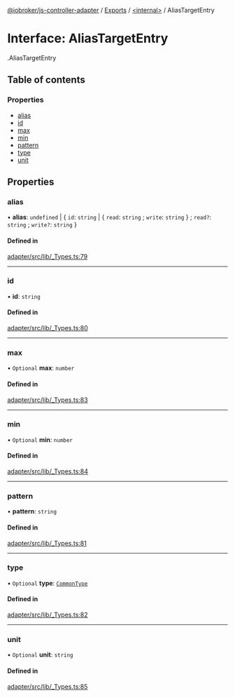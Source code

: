[@iobroker/js-controller-adapter](../README.md) / [Exports](../modules.md) / [<internal\>](../modules/internal_.md) / AliasTargetEntry

# Interface: AliasTargetEntry

[<internal>](../modules/internal_.md).AliasTargetEntry

## Table of contents

### Properties

- [alias](internal_.AliasTargetEntry.md#alias)
- [id](internal_.AliasTargetEntry.md#id)
- [max](internal_.AliasTargetEntry.md#max)
- [min](internal_.AliasTargetEntry.md#min)
- [pattern](internal_.AliasTargetEntry.md#pattern)
- [type](internal_.AliasTargetEntry.md#type)
- [unit](internal_.AliasTargetEntry.md#unit)

## Properties

### alias

• **alias**: `undefined` \| { `id`: `string` \| { `read`: `string` ; `write`: `string`  } ; `read?`: `string` ; `write?`: `string`  }

#### Defined in

[adapter/src/lib/_Types.ts:79](https://github.com/ioBroker/ioBroker.js-controller/blob/f8686615/packages/adapter/src/lib/_Types.ts#L79)

___

### id

• **id**: `string`

#### Defined in

[adapter/src/lib/_Types.ts:80](https://github.com/ioBroker/ioBroker.js-controller/blob/f8686615/packages/adapter/src/lib/_Types.ts#L80)

___

### max

• `Optional` **max**: `number`

#### Defined in

[adapter/src/lib/_Types.ts:83](https://github.com/ioBroker/ioBroker.js-controller/blob/f8686615/packages/adapter/src/lib/_Types.ts#L83)

___

### min

• `Optional` **min**: `number`

#### Defined in

[adapter/src/lib/_Types.ts:84](https://github.com/ioBroker/ioBroker.js-controller/blob/f8686615/packages/adapter/src/lib/_Types.ts#L84)

___

### pattern

• **pattern**: `string`

#### Defined in

[adapter/src/lib/_Types.ts:81](https://github.com/ioBroker/ioBroker.js-controller/blob/f8686615/packages/adapter/src/lib/_Types.ts#L81)

___

### type

• `Optional` **type**: [`CommonType`](../modules/internal_.md#commontype)

#### Defined in

[adapter/src/lib/_Types.ts:82](https://github.com/ioBroker/ioBroker.js-controller/blob/f8686615/packages/adapter/src/lib/_Types.ts#L82)

___

### unit

• `Optional` **unit**: `string`

#### Defined in

[adapter/src/lib/_Types.ts:85](https://github.com/ioBroker/ioBroker.js-controller/blob/f8686615/packages/adapter/src/lib/_Types.ts#L85)
